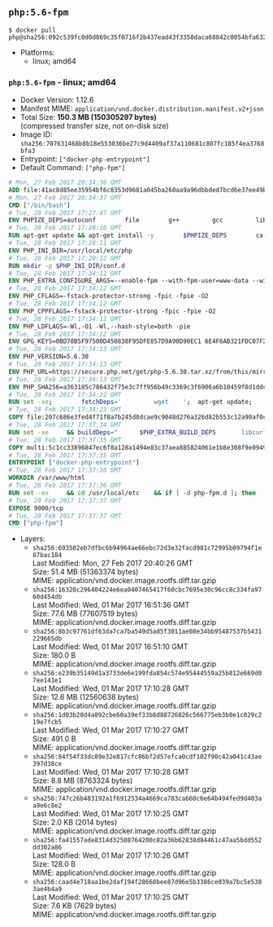 ## `php:5.6-fpm`

```console
$ docker pull php@sha256:092c539fc0d0d869c35f0716f2b437ead43f3358daca68842c0054bfa632f6ea
```

-	Platforms:
	-	linux; amd64

### `php:5.6-fpm` - linux; amd64

-	Docker Version: 1.12.6
-	Manifest MIME: `application/vnd.docker.distribution.manifest.v2+json`
-	Total Size: **150.3 MB (150305297 bytes)**  
	(compressed transfer size, not on-disk size)
-	Image ID: `sha256:707631468b8b18e553036be27c9d4409af37a110681c807fc185f4ea3768bfa3`
-	Entrypoint: `["docker-php-entrypoint"]`
-	Default Command: `["php-fpm"]`

```dockerfile
# Mon, 27 Feb 2017 20:34:36 GMT
ADD file:41ac8d85ee35954bf6c8353d9681a045ba260aa9a96dbbded7bcd6e37ee49bea in / 
# Mon, 27 Feb 2017 20:34:37 GMT
CMD ["/bin/bash"]
# Tue, 28 Feb 2017 17:27:47 GMT
ENV PHPIZE_DEPS=autoconf 		file 		g++ 		gcc 		libc-dev 		make 		pkg-config 		re2c
# Tue, 28 Feb 2017 17:28:10 GMT
RUN apt-get update && apt-get install -y 		$PHPIZE_DEPS 		ca-certificates 		curl 		libedit2 		libsqlite3-0 		libxml2 		xz-utils 	--no-install-recommends && rm -r /var/lib/apt/lists/*
# Tue, 28 Feb 2017 17:28:11 GMT
ENV PHP_INI_DIR=/usr/local/etc/php
# Tue, 28 Feb 2017 17:28:12 GMT
RUN mkdir -p $PHP_INI_DIR/conf.d
# Tue, 28 Feb 2017 17:34:11 GMT
ENV PHP_EXTRA_CONFIGURE_ARGS=--enable-fpm --with-fpm-user=www-data --with-fpm-group=www-data
# Tue, 28 Feb 2017 17:34:12 GMT
ENV PHP_CFLAGS=-fstack-protector-strong -fpic -fpie -O2
# Tue, 28 Feb 2017 17:34:12 GMT
ENV PHP_CPPFLAGS=-fstack-protector-strong -fpic -fpie -O2
# Tue, 28 Feb 2017 17:34:12 GMT
ENV PHP_LDFLAGS=-Wl,-O1 -Wl,--hash-style=both -pie
# Tue, 28 Feb 2017 17:34:12 GMT
ENV GPG_KEYS=0BD78B5F97500D450838F95DFE857D9A90D90EC1 6E4F6AB321FDC07F2C332E3AC2BF0BC433CFC8B3
# Tue, 28 Feb 2017 17:34:13 GMT
ENV PHP_VERSION=5.6.30
# Tue, 28 Feb 2017 17:34:13 GMT
ENV PHP_URL=https://secure.php.net/get/php-5.6.30.tar.xz/from/this/mirror PHP_ASC_URL=https://secure.php.net/get/php-5.6.30.tar.xz.asc/from/this/mirror
# Tue, 28 Feb 2017 17:34:13 GMT
ENV PHP_SHA256=a363185c786432f75e3c7ff956b49c3369c3f6906a6b10459f8d1ddc22f70805 PHP_MD5=68753955a8964ae49064c6424f81eb3e
# Tue, 28 Feb 2017 17:34:22 GMT
RUN set -xe; 		fetchDeps=' 		wget 	'; 	apt-get update; 	apt-get install -y --no-install-recommends $fetchDeps; 	rm -rf /var/lib/apt/lists/*; 		mkdir -p /usr/src; 	cd /usr/src; 		wget -O php.tar.xz "$PHP_URL"; 		if [ -n "$PHP_SHA256" ]; then 		echo "$PHP_SHA256 *php.tar.xz" | sha256sum -c -; 	fi; 	if [ -n "$PHP_MD5" ]; then 		echo "$PHP_MD5 *php.tar.xz" | md5sum -c -; 	fi; 		if [ -n "$PHP_ASC_URL" ]; then 		wget -O php.tar.xz.asc "$PHP_ASC_URL"; 		export GNUPGHOME="$(mktemp -d)"; 		for key in $GPG_KEYS; do 			gpg --keyserver ha.pool.sks-keyservers.net --recv-keys "$key"; 		done; 		gpg --batch --verify php.tar.xz.asc php.tar.xz; 		rm -r "$GNUPGHOME"; 	fi; 		apt-get purge -y --auto-remove $fetchDeps
# Tue, 28 Feb 2017 17:34:23 GMT
COPY file:207c686e3fed4f71f8a7b245d8dcae9c9048d276a326d82b553c12a90af0c0ca in /usr/local/bin/ 
# Tue, 28 Feb 2017 17:37:34 GMT
RUN set -xe 	&& buildDeps=" 		$PHP_EXTRA_BUILD_DEPS 		libcurl4-openssl-dev 		libedit-dev 		libsqlite3-dev 		libssl-dev 		libxml2-dev 	" 	&& apt-get update && apt-get install -y $buildDeps --no-install-recommends && rm -rf /var/lib/apt/lists/* 		&& export CFLAGS="$PHP_CFLAGS" 		CPPFLAGS="$PHP_CPPFLAGS" 		LDFLAGS="$PHP_LDFLAGS" 	&& docker-php-source extract 	&& cd /usr/src/php 	&& ./configure 		--with-config-file-path="$PHP_INI_DIR" 		--with-config-file-scan-dir="$PHP_INI_DIR/conf.d" 				--disable-cgi 				--enable-ftp 		--enable-mbstring 		--enable-mysqlnd 				--with-curl 		--with-libedit 		--with-openssl 		--with-zlib 				$PHP_EXTRA_CONFIGURE_ARGS 	&& make -j "$(nproc)" 	&& make install 	&& { find /usr/local/bin /usr/local/sbin -type f -executable -exec strip --strip-all '{}' + || true; } 	&& make clean 	&& docker-php-source delete 		&& apt-get purge -y --auto-remove -o APT::AutoRemove::RecommendsImportant=false $buildDeps
# Tue, 28 Feb 2017 17:37:35 GMT
COPY multi:5c1cc33896847ec6f8a128a1494e83c37aea885824061e1b8e308f9e09499956 in /usr/local/bin/ 
# Tue, 28 Feb 2017 17:37:35 GMT
ENTRYPOINT ["docker-php-entrypoint"]
# Tue, 28 Feb 2017 17:37:36 GMT
WORKDIR /var/www/html
# Tue, 28 Feb 2017 17:37:36 GMT
RUN set -ex 	&& cd /usr/local/etc 	&& if [ -d php-fpm.d ]; then 		sed 's!=NONE/!=!g' php-fpm.conf.default | tee php-fpm.conf > /dev/null; 		cp php-fpm.d/www.conf.default php-fpm.d/www.conf; 	else 		mkdir php-fpm.d; 		cp php-fpm.conf.default php-fpm.d/www.conf; 		{ 			echo '[global]'; 			echo 'include=etc/php-fpm.d/*.conf'; 		} | tee php-fpm.conf; 	fi 	&& { 		echo '[global]'; 		echo 'error_log = /proc/self/fd/2'; 		echo; 		echo '[www]'; 		echo '; if we send this to /proc/self/fd/1, it never appears'; 		echo 'access.log = /proc/self/fd/2'; 		echo; 		echo 'clear_env = no'; 		echo; 		echo '; Ensure worker stdout and stderr are sent to the main error log.'; 		echo 'catch_workers_output = yes'; 	} | tee php-fpm.d/docker.conf 	&& { 		echo '[global]'; 		echo 'daemonize = no'; 		echo; 		echo '[www]'; 		echo 'listen = [::]:9000'; 	} | tee php-fpm.d/zz-docker.conf
# Tue, 28 Feb 2017 17:37:37 GMT
EXPOSE 9000/tcp
# Tue, 28 Feb 2017 17:37:37 GMT
CMD ["php-fpm"]
```

-	Layers:
	-	`sha256:693502eb7dfbc6b94964ae66ebc72d3e32facd981c72995b09794f1e87bac184`  
		Last Modified: Mon, 27 Feb 2017 20:40:26 GMT  
		Size: 51.4 MB (51363374 bytes)  
		MIME: application/vnd.docker.image.rootfs.diff.tar.gzip
	-	`sha256:16328c296404224e6ea0407465417f60cbc7695e30c96cc8c334fa9760d454db`  
		Last Modified: Wed, 01 Mar 2017 16:51:36 GMT  
		Size: 77.6 MB (77607519 bytes)  
		MIME: application/vnd.docker.image.rootfs.diff.tar.gzip
	-	`sha256:8b3c97761df63da7ca7ba549d5ad5f3011ae08e34bb95487537b5431229665db`  
		Last Modified: Wed, 01 Mar 2017 16:51:10 GMT  
		Size: 180.0 B  
		MIME: application/vnd.docker.image.rootfs.diff.tar.gzip
	-	`sha256:e239b35149d1a3733de6e199fda854c574e95444559a25b812e669d07ee141e1`  
		Last Modified: Wed, 01 Mar 2017 17:10:28 GMT  
		Size: 12.6 MB (12560638 bytes)  
		MIME: application/vnd.docker.image.rootfs.diff.tar.gzip
	-	`sha256:1d03b20d4a892cbe60a39ef33b8d88726826c566775eb3b0e1c029c219e7fcb5`  
		Last Modified: Wed, 01 Mar 2017 17:10:27 GMT  
		Size: 491.0 B  
		MIME: application/vnd.docker.image.rootfs.diff.tar.gzip
	-	`sha256:84f54f33dc89e32e817cfc86bf2d57efca0cdf102f90c42a041c43ae397d38ce`  
		Last Modified: Wed, 01 Mar 2017 17:10:28 GMT  
		Size: 8.8 MB (8763324 bytes)  
		MIME: application/vnd.docker.image.rootfs.diff.tar.gzip
	-	`sha256:747c26b483192a1f6912534a4669ca783ca660c6e64b494fed9d403aa9e6c8e2`  
		Last Modified: Wed, 01 Mar 2017 17:10:25 GMT  
		Size: 2.0 KB (2014 bytes)  
		MIME: application/vnd.docker.image.rootfs.diff.tar.gzip
	-	`sha256:fa41557ade8314d32508764200c82a36b62838d84461c47aa5bdd552dd302a86`  
		Last Modified: Wed, 01 Mar 2017 17:10:26 GMT  
		Size: 128.0 B  
		MIME: application/vnd.docker.image.rootfs.diff.tar.gzip
	-	`sha256:caad4e718aa1be2daf194f28668bee87d96e5b3386ce039a7bc5e5383ae4b4a9`  
		Last Modified: Wed, 01 Mar 2017 17:10:25 GMT  
		Size: 7.6 KB (7629 bytes)  
		MIME: application/vnd.docker.image.rootfs.diff.tar.gzip
